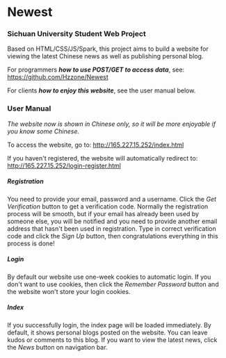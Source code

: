 # Newest

### Sichuan University Student Web Project

Based on HTML/CSS/JS/Spark, this project aims to build a website for viewing the latest Chinese news as well as publishing personal blog.

For programmers ***how to use POST/GET to access data***, see: https://github.com/Hzzone/Newest

For clients ***how to enjoy this website***, see the user manual below.

### User Manual

*The website now is shown in Chinese only, so it will be more enjoyable if you know some Chinese.*

To access the website, go to: http://165.227.15.252/index.html

If you haven't registered, the website will automatically redirect to: http://165.227.15.252/login-register.html 

##### Registration

You need to provide your email, password and a username. Click the *Get Verification* button to get a verification code. Normally the registration process will be smooth, but if your email has already been used by someone else, you will be notified and you need to provide another email address that hasn't been used in registration. Type in correct verification code and click the *Sign Up* button, then congratulations everything in this process is done!

##### Login

By default our website use one-week cookies to automatic login. If you don't want to use cookies, then click the *Remember Password* button and the website won't store your login cookies.

##### Index

If you successfully login, the index page will be loaded immediately. By default, it shows personal blogs posted on the website. You can leave kudos or comments to this blog. If you want to view the latest news, click the *News* button on navigation bar.

##### 